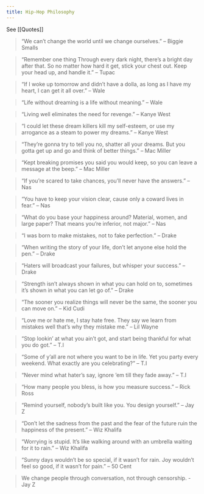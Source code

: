 ```yaml
---
title: Hip-Hop Philosophy
--- 
```

See [[Quotes]]

> “We can’t change the world until we change ourselves.” – Biggie Smalls

> “Remember one thing Through every dark night, there’s a bright day after that. So no matter how hard it get, stick your chest out. Keep your head up, and handle it.” – Tupac

> “If I woke up tomorrow and didn’t have a dolla, as long as I have my heart, I can get it all over.” – Wale

> “Life without dreaming is a life without meaning.” – Wale

> “Living well eliminates the need for revenge.” – Kanye West

> “I could let these dream killers kill my self-esteem, or use my arrogance as a steam to power my dreams.” – Kanye West

> “They’re gonna try to tell you no, shatter all your dreams. But you gotta get up and go and think of better things.” – Mac Miller

> “Kept breaking promises you said you would keep, so you can leave a message at the beep.” – Mac Miller

> “If you’re scared to take chances, you’ll never have the answers.” – Nas

> “You have to keep your vision clear, cause only a coward lives in fear.” – Nas

> “What do you base your happiness around? Material, women, and large paper? That means you’re inferior, not major.” – Nas

> “I was born to make mistakes, not to fake perfection.” – Drake

> “When writing the story of your life, don’t let anyone else hold the pen.” – Drake

> “Haters will broadcast your failures, but whisper your success.” – Drake

> “Strength isn’t always shown in what you can hold on to, sometimes it’s shown in what you can let go of.” – Drake

> “The sooner you realize things will never be the same, the sooner you can move on.” – Kid Cudi

> “Love me or hate me, I stay hate free. They say we learn from mistakes well that’s why they mistake me.” – Lil Wayne

> “Stop lookin’ at what you ain’t got, and start being thankful for what you do got.” – T.I

> “Some of y’all are not where you want to be in life. Yet you party every weekend. What exactly are you celebrating?” – T.I

> “Never mind what hater’s say, ignore ’em till they fade away.” – T.I

> “How many people you bless, is how you measure success.” – Rick Ross

> “Remind yourself, nobody’s built like you. You design yourself.” – Jay Z

> “Don’t let the sadness from the past and the fear of the future ruin the happiness of the present.” – Wiz Khalifa

> “Worrying is stupid. It’s like walking around with an umbrella waiting for it to rain.” – Wiz Khalifa

> “Sunny days wouldn’t be so special, if it wasn’t for rain. Joy wouldn’t feel so good, if it wasn’t for pain.” – 50 Cent

> We change people through conversation, not through censorship. - Jay Z




